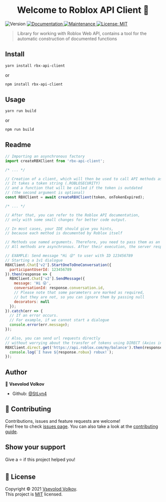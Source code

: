 <h1 align="center">Welcome to Roblox API Client 👋</h1>
<p>
  <img alt="Version" src="https://img.shields.io/badge/version-1.0.0-blue.svg?cacheSeconds=2592000" />
  <a href="https://github.com/StLyn4/RbxApiClient#readme" target="_blank">
    <img alt="Documentation" src="https://img.shields.io/badge/documentation-yes-brightgreen.svg" />
  </a>
  <a href="https://github.com/StLyn4/RbxApiClient/graphs/commit-activity" target="_blank">
    <img alt="Maintenance" src="https://img.shields.io/badge/Maintained%3F-yes-green.svg" />
  </a>
  <a href="https://github.com/StLyn4/RbxApiClient/blob/master/LICENSE" target="_blank">
    <img alt="License: MIT" src="https://img.shields.io/github/license/StLyn4/RbxApiClient" />
  </a>
</p>

> Library for working with Roblox Web API, contains a tool for the automatic construction of documented functions

## Install

```sh
yarn install rbx-api-client
```
or
```sh
npm install rbx-api-client
```

## Usage

```sh
yarn run build
```
or
```sh
npm run build
```

## Readme

```JavaScript
// Importing an asynchronous factory
import createRBXClient from 'rbx-api-client';

/* ... */

// Creation of a client, which will then be used to call API methods asynchronous
// It takes a token string (.ROBLOSECURITY)
// and a function that will be called if the token is outdated
// (the second argument is optional)
const RBXClient = await createRBXClient(token, onTokenExpired);

/* ... */

// After that, you can refer to the Roblox API documentation,
// only with some small changes for better code output.

// In most cases, your IDE should give you hints,
// because each method is documented by Roblox itself

// Methods use named arguments. Therefore, you need to pass them as an object.
// All methods are asynchronous. After their execution, the server response will be received

// EXAMPLE: Send message "Hi 😜" to user with ID 123456789
// Starting a 1v1 dialogue
RBXClient.Chat['v2'].StartOneToOneConversation({
  participantUserId: 123456789
}).then(response => {
  RBXClient.Chat['v2'].SendMessage({
    message: 'Hi 😜',
    conversationId: response.conversation.id,
    // Please note that some parameters are marked as required,
    // but they are not, so you can ignore them by passing null
    decorators: null
  });
}).catch(err => {
  // If an error occurs.
  // For example, if we cannot start a dialogue
  console.error(err.message);
});

// Also, you can send url requests directly
// without worrying about the transfer of tokens using DIRECT (Axios instance).
RBXClient.direct.get('https://api.roblox.com/my/balance').then(response => {
  console.log(`I have ${response.robux} robux!`);
});
```

## Author

👤 **Vsevolod Volkov**

* Github: [@StLyn4](https://github.com/StLyn4)

## 🤝 Contributing

Contributions, issues and feature requests are welcome!<br />Feel free to check [issues page](https://github.com/StLyn4/RbxApiClient/issues). You can also take a look at the [contributing guide](https://github.com/StLyn4/RbxApiClient/blob/master/CONTRIBUTING.md).

## Show your support

Give a ⭐️ if this project helped you!

## 📝 License

Copyright © 2021 [Vsevolod Volkov](https://github.com/StLyn4).<br />
This project is [MIT](https://github.com/StLyn4/RbxApiClient/blob/master/LICENSE) licensed.
